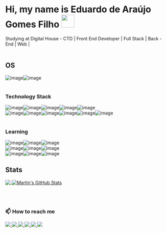 # Hi, my name is Eduardo de Araújo Gomes Filho <img src="https://media.giphy.com/media/hvRJCLFzcasrR4ia7z/giphy.gif" width="40px">

Studying at Digital House - CTD | Front End Developer | Full Stack  | Back - End | Web |
<br><br>

## OS
![image](https://img.shields.io/badge/Ubuntu-E95420?style=for-the-badge&logo=ubuntu&logoColor=white)![image](https://img.shields.io/badge/Windows-0078D6?style=for-the-badge&logo=windows&logoColor=white)
<br><br>


### Technology Stack
![image](https://img.shields.io/badge/HTML5-E34F26?style=for-the-badge&logo=html5&logoColor=white)![image](https://img.shields.io/badge/CSS3-1572B6?style=for-the-badge&logo=css3&logoColor=white)![image](https://img.shields.io/badge/JavaScript-323330?style=for-the-badge&logo=javascript&logoColor=F7DF1E)![image](https://img.shields.io/badge/Postman-FF6C37?style=for-the-badge&logo=Postman&logoColor=white)![image](https://img.shields.io/badge/Markdown-000000?style=for-the-badge&logo=markdown&logoColor=white)<br>![image](https://img.shields.io/badge/MySQL-00000F?style=for-the-badge&logo=mysql&logoColor=white)![image](https://img.shields.io/badge/Node.js-43853D?style=for-the-badge&logo=node.js&logoColor=white)![image](https://img.shields.io/badge/Bootstrap-563D7C?style=for-the-badge&logo=bootstrap&logoColor=white)![image](https://img.shields.io/badge/Java-ED8B00?style=for-the-badge&logo=java&logoColor=white)![image](https://img.shields.io/badge/Git-F05032?style=for-the-badge&logo=git&logoColor=white)![image](https://img.shields.io/badge/Insomnia-5849be?style=for-the-badge&logo=Insomnia&logoColor=white)
<br><br>

### Learning 
![image](https://img.shields.io/badge/TypeScript-007ACC?style=for-the-badge&logo=typescript&logoColor=white)![image](https://img.shields.io/badge/React_Native-20232A?style=for-the-badge&logo=react&logoColor=61DAFB)![image](https://img.shields.io/badge/Vercel-000000?style=for-the-badge&logo=vercel&logoColor=white)
<br>![image](https://img.shields.io/badge/Shell_Script-121011?style=for-the-badge&logo=gnu-bash&logoColor=white)![image](https://img.shields.io/badge/React-20232A?style=for-the-badge&logo=react&logoColor=61DAFB)![image](https://img.shields.io/badge/Sass-CC6699?style=for-the-badge&logo=sass&logoColor=white)
<br>![image](https://img.shields.io/badge/Spring_Boot-F2F4F9?style=for-the-badge&logo=spring-boot)![image](https://img.shields.io/badge/Spring-6DB33F?style=for-the-badge&logo=spring&logoColor=white)![image](https://img.shields.io/badge/apache_maven-C71A36?style=for-the-badge&logo=apachemaven&logoColor=white)
<br>
## Stats

<a href="https://github.com/MartinHeinz/MartinHeinz">
  <img align="center" src="https://github-readme-stats.vercel.app/api/top-langs/?username=eduardoaraujogomes&hide=html,css,tex&&title_color=7A7ADB&icon_color=2234AE&text_color=D3D3D3&bg_color=0,000000,130F40&langs_count=3" />
</a>
<a href="https://github.com/MartinHeinz/MartinHeinz">
  <img align="center" src="https://github-readme-stats.vercel.app/api?username=eduardoaraujogomes&show_icons=true&line_height=27&count_private=true&title_color=7A7ADB&icon_color=2234AE&text_color=D3D3D3&bg_color=0,000000,130F40" alt="Martin's GitHub Stats" />
</a>

<br><br>
  
### 📫 How to reach me
<p>
<a href="https://www.facebook.com/eduardo.araujo.942" target="_blank">
    <img src="https://img.shields.io/badge/Facebook-1877F2?style=for-the-badge&logo=facebook&logoColor=white" />
</a>
<a href="https://www.instagram.com/eduaraujofilho/?hl=pt-br" target="_blank">
    <img src="https://img.shields.io/badge/Instagram-E4405F?style=for-the-badge&logo=instagram&logoColor=white" />
</a>  
<a href="https://www.linkedin.com/in/eduaraujofilho" target="_blank">
    <img src="https://img.shields.io/badge/LinkedIn-0077B5?style=for-the-badge&logo=linkedin&logoColor=white" />
</a> 
</a>  
<a href="https://wa.me/5581992268050" target="_blank">
    <img src="https://img.shields.io/badge/WhatsApp-25D366?style=for-the-badge&logo=whatsapp&logoColor=white" />
</a>  
</a>  
<a href="https://t.me/EduardoAraujoGF" target="_blank">
    <img src="https://img.shields.io/badge/Telegram-2CA5E0?style=for-the-badge&logo=telegram&logoColor=white" />
</a>
<a href="mailto:eduardoaraujogf@gmail.com" target="_blank">
    <img src="https://img.shields.io/badge/Gmail-D14836?style=for-the-badge&logo=gmail&logoColor=white" />
</a>
<p>
